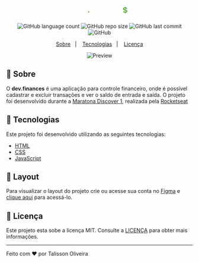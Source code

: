 <h1 align="center">
  <img width="150px" src="./assets/logo.svg" alt="Dev Finances" />
</h1>

<p align="center">
<img alt="GitHub language count" src="https://img.shields.io/github/languages/count/TalissonOliveira/dev-finances?style=flat-square">

<img alt="GitHub repo size" src="https://img.shields.io/github/repo-size/TalissonOliveira/dev-finances?style=flat-square">

<img alt="GitHub last commit" src="https://img.shields.io/github/last-commit/TalissonOliveira/dev-finances?style=flat-square">

<img alt="GitHub" src="https://img.shields.io/github/license/TalissonOliveira/dev-finances?style=flat-square">
</p>

<p align="center">
    <a href="#book-sobre">Sobre</a>&nbsp;&nbsp;&nbsp;|&nbsp;&nbsp;&nbsp;
    <a href="#rocket-tecnologias">Tecnologias</a>&nbsp;&nbsp;&nbsp;|&nbsp;&nbsp;&nbsp;
    <a href="#memo-licença">Licença</a>
</p>

<p align="center">
    <img alt="Preview" src="https://ik.imagekit.io/imagens/devfinances_zskB8y-Nz.gif">
</p>

## :book: Sobre
O **dev.finances** é uma aplicação para controle financeiro, onde é possível cadastrar e excluir transações e ver o saldo de entrada e saída. O projeto foi desenvolvido durante a [Maratona Discover 1](https://maratonadiscover.rocketseat.com.br/), realizada pela [Rocketseat](https://www.rocketseat.com.br/)

## :rocket: Tecnologias
Este projeto foi desenvolvido utilizando as seguintes tecnologias:

- [HTML]()
- [CSS]()
- [JavaScript]()

## :bookmark: Layout
Para visualizar o layout do projeto crie ou acesse sua conta no [Figma](https://figma.com) e [clique aqui](https://www.figma.com/file/7Vu9DzUaCZIV4nibzkjgB4/dev.finance%24-Maratona-Discover) para acessá-lo.

## :memo: Licença
Este projeto esta sobe a licença MIT. Consulte a [LICENÇA](https://github.com/TalissonOliveira/dev-finances/blob/master/LICENSE) para obter mais informações.

---

Feito com :heart: por Talisson Oliveira
